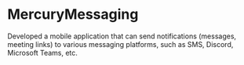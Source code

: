 # MercuryMessaging
Developed a mobile application that can send notifications (messages, meeting links) to various messaging platforms, such as SMS, Discord, Microsoft Teams, etc.
